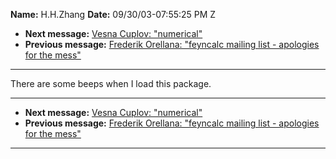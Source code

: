**Name:** H.H.Zhang
**Date:** 09/30/03-07:55:25 PM Z

  - **Next message:** [Vesna Cuplov: "numerical"](0173.html)
  - **Previous message:** [Frederik Orellana: "feyncalc mailing list -
    apologies for the mess"](0171.html)

-----

There are some beeps when I load this package.  

-----

  - **Next message:** [Vesna Cuplov: "numerical"](0173.html)
  - **Previous message:** [Frederik Orellana: "feyncalc mailing list -
    apologies for the mess"](0171.html)

-----


